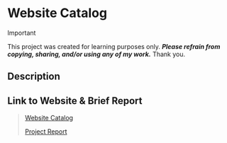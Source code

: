 # Website Catalog 

> [!IMPORTANT] 
> This project was created for learning purposes only. ***Please refrain from copying, sharing, and/or using any of my work.*** Thank you.



## Description


## Link to Website & Brief Report
> [Website Catalog]()
> 
> [Project Report]()




